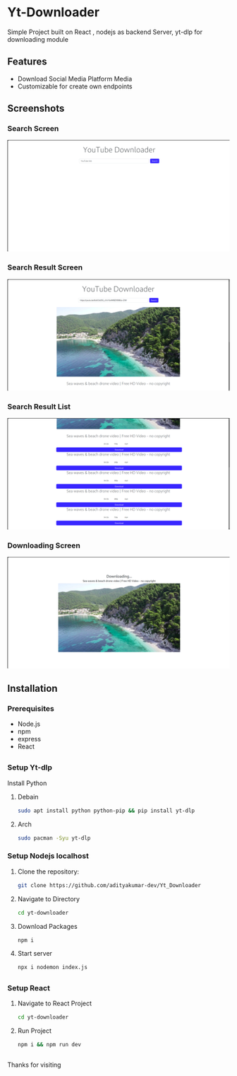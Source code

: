 # Yt-Downloader

Simple Project built on React , nodejs as backend Server, yt-dlp for downloading module

## Features

- Download Social Media Platform Media
- Customizable for create own endpoints

## Screenshots

### Search Screen
![Search Screen](./assets/search.png)

### Search Result Screen
![Search Result ](./assets/searchResult1.png)


### Search Result List 
![Search Result Screen](./assets/searchResult2.png)

### Downloading Screen
![Downloading Screen](./assets/downloading.png)
## Installation

### Prerequisites
- Node.js
- npm 
- express
- React


##
### Setup Yt-dlp
Install Python        
1. Debain 
     ```bash
     sudo apt install python python-pip && pip install yt-dlp
2. Arch
     ```bash
     sudo pacman -Syu yt-dlp
### Setup Nodejs localhost
1. Clone the repository:
   ```bash
   git clone https://github.com/adityakumar-dev/Yt_Downloader
2. Navigate to Directory 
    ```bash
    cd yt-downloader 
3. Download Packages
    ```bash
    npm i
4. Start server
    ```
    npx i nodemon index.js

##
### Setup React 
1. Navigate to React Project
    ```bash
    cd yt-downloader

2. Run Project 
    ```bash
    npm i && npm run dev
## 
Thanks for visiting 
